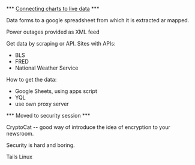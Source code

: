 *** [Connecting charts to live data](https://docs.google.com/presentation/d/1i7U1VbjPaG5f9-JqcK0pD7eDb_TGOx_3WjOMFg-5boA/edit#slide=id.p) ***

Data forms to a google spreadsheet from which it is extracted ar mapped.

Power outages provided as XML feed

Get data by scraping or API. Sites with APIs:

* BLS
* FRED
* National Weather Service

How to get the data:

* Google Sheets, using apps script
* YQL
* use own proxy server

*** Moved to security session ***

CryptoCat -- good way of introduce the idea of encryption to your newsroom.

Security is hard and boring.

Tails Linux